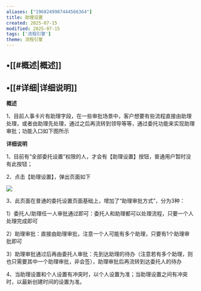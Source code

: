```yaml
---
aliases: ["1968249987444566364"]
title: 助理设置
created: 2025-07-15
modified: 2025-07-15
tags: ['流程引擎']
theme: 流程引擎
---
```


## •[[#概述|概述]]

## •[[#详细|详细说明]]

**概述**

1、目前人事卡片有助理字段，在一些审批场景中，客户想要有些流程直接由助理处理，或者由助理先处理，通过之后再流转到领导等等，通过委托功能来实现助理审批；功能入口如下图所示

**详细说明**

1、目前有“全部委托设置”权限的人，才会有【助理设置】按钮，普通用户暂时没有此按钮；

2、点击【助理设置】，弹出页面如下

![](0f3587b07e44e937586c596ec44e0e08.jpg)

3、此页面在普通的委托设置页面基础上，增加了“助理审批方式”，分为3种：

1）委托人/助理任一人审批通过即可：委托人和助理都可以处理流程，只要一个人处理完成即可

2）助理审批：直接由助理审批，注意一个人可能有多个助理，只要有1个助理审批即可

3）助理审批通过后再由委托人审批：先到达助理的待办（注意若有多个助理，则也只需要其中一个助理审批，非会签），助理审批后再流转到达委托人的待办

4、当助理设置和个人设置有冲突时，以个人设置为准；当助理设置之间有冲突时，以最新创建时间的设置为准。